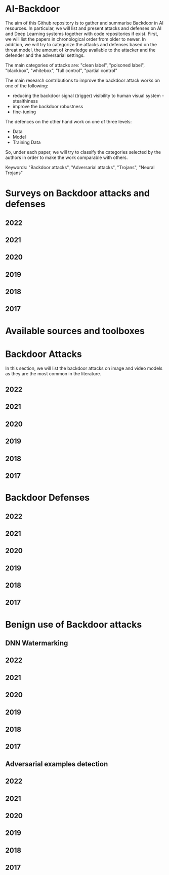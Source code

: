 # AI-Backdoor
The aim of this Github repository is to gather and summarise Backdoor in AI resources. In particular, we will list and present attacks and defenses on AI and Deep Learning systems together with code repositories if exist.
First, we will list the papers in chronological order from older to newer.
In addition, we will try to categorize the attacks and defenses based on the threat model, the amount of knowledge available to the attacker and the defender and the adversarial settings.

The main categories of attacks are: "clean label", "poisoned label", "blackbox", "whitebox", "full control", "partial control"

The main research contributions to improve the backdoor attack works on one of the following:
* reducing the backdoor signal (trigger) visibility to human visual system - stealthiness
* improve the backdoor robustness
* fine-tuning

The defences on the other hand work on one of three levels:
* Data
* Model
* Training Data


So, under each paper, we will try to classify the categories selected by the authors in order to make the work comparable with others.

Keywords: "Backdoor attacks", "Adversarial attacks", "Trojans", "Neural Trojans"

# Surveys on Backdoor attacks and defenses
## 2022

## 2021

## 2020

## 2019

## 2018

## 2017


# Available sources and toolboxes

# Backdoor Attacks
In this section, we will list the backdoor attacks on image and video models as they are the most common in the literature.
## 2022

## 2021

## 2020

## 2019

## 2018

## 2017


# Backdoor Defenses

## 2022

## 2021

## 2020

## 2019

## 2018

## 2017


# Benign use of Backdoor attacks
## DNN Watermarking

## 2022

## 2021

## 2020

## 2019

## 2018

## 2017

## Adversarial examples detection
## 2022

## 2021

## 2020

## 2019

## 2018

## 2017

